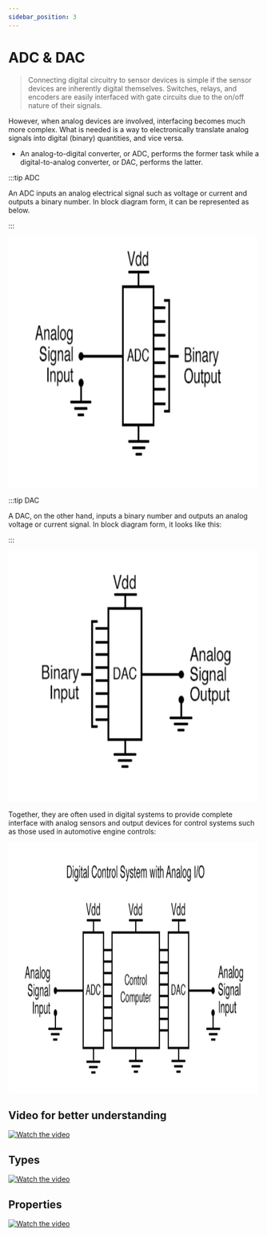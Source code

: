 ```yaml
---
sidebar_position: 3
---
```


# ADC & DAC

> Connecting digital circuitry to sensor devices is simple if the sensor devices are inherently digital themselves. Switches, relays, and encoders are easily interfaced with gate circuits due to the on/off nature of their signals.

However, when analog devices are involved, interfacing becomes much more complex. What is needed is a way to electronically translate analog signals into digital (binary) quantities, and vice versa. 

* An analog-to-digital converter, or ADC, performs the former task while a digital-to-analog converter, or DAC, performs the latter.

:::tip ADC

An ADC inputs an analog electrical signal such as voltage or current and outputs a binary number. In block diagram form, it can be represented as below.

:::

<img src="/img/ADC.png"  height="500" width="500"/>

:::tip DAC

A DAC, on the other hand, inputs a binary number and outputs an analog voltage or current signal. In block diagram form, it looks like this:

:::

<img src="/img/DAC.png"  height="500" width="500"/>

Together, they are often used in digital systems to provide complete interface with analog sensors and output devices for control systems such as those used in automotive engine controls:

<img src="/img/both.png"  height="500" width="500"/>

## Video for better understanding

[![Watch the video](https://img.youtube.com/vi/VOaIzSwQric/hqdefault.jpg)](https://youtu.be/VOaIzSwQric)

## Types

[![Watch the video](https://img.youtube.com/vi/6JC9fza8NoQ/hqdefault.jpg)](https://youtu.be/6JC9fza8NoQ)

## Properties

[![Watch the video](https://img.youtube.com/vi/jaiIcIvuPqg/hqdefault.jpg)](https://youtu.be/jaiIcIvuPqg)

